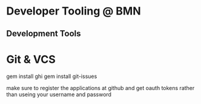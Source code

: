 # Developer Tooling @ BMN

## Development Tools

# Git & VCS

gem install ghi
gem install git-issues

make sure to register the applications at github and get oauth tokens rather than useing your username and password
